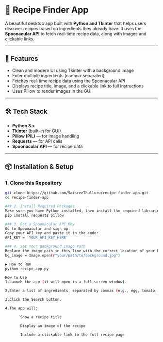 # 🥘 Recipe Finder App

A beautiful desktop app built with **Python and Tkinter** that helps users discover recipes based on ingredients they already have. It uses the **Spoonacular API** to fetch real-time recipe data, along with images and clickable links.

---

## 🚀 Features

- Clean and modern UI using Tkinter with a background image
- Enter multiple ingredients (comma-separated)
- Fetches real-time recipe data using the Spoonacular API
- Displays recipe title, image, and a clickable link to full instructions
- Uses Pillow to render images in the GUI

---

## 🛠️ Tech Stack

- **Python 3.x**
- **Tkinter** (built-in for GUI)
- **Pillow (PIL)** — for image handling
- **Requests** — for API calls
- **Spoonacular API** — for recipe data

---

## 📦 Installation & Setup

### 1. Clone this Repository
```bash
git clone https://github.com/SaisreeThulluru/recipe-finder-app.git
cd recipe-finder-app

### 2. Install Required Packages
Make sure you have Python installed, then install the required libraries:
pip install requests pillow

### 3. Get a Spoonacular API Key
Go to Spoonacular and sign up.
Copy your API key and paste it in the code:
API_KEY = 'YOUR_API_KEY_HERE'

### 4. Set Your Background Image Path
Replace the image path in this line with the correct location of your background image:
bg_image = Image.open(r"your/path/to/background.jpg")

▶️ How to Run
python recipe_app.py

How to Use
1.Launch the app (it will open in a full-screen window).

2.Enter a list of ingredients, separated by commas (e.g., egg, tomato, onion).

3.Click the Search button.

4.The app will:

       Show a recipe title

       Display an image of the recipe

       Include a clickable link to the full recipe page

